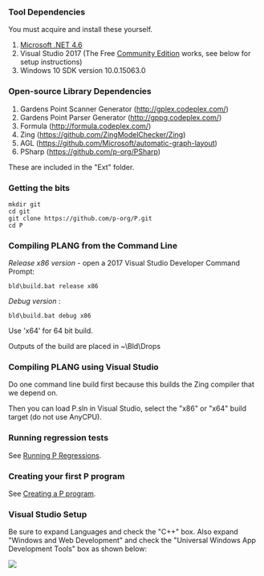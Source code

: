 ### Tool Dependencies
You must acquire and install these yourself.

1. [Microsoft .NET 4.6](http://www.microsoft.com/en-us/download/details.aspx?id=48130)
2. Visual Studio 2017 (The Free [Community Edition](https://www.visualstudio.com/downloads/) works, see below for setup instructions)
3. Windows 10 SDK version 10.0.15063.0

### Open-source Library Dependencies

1. Gardens Point Scanner Generator (http://gplex.codeplex.com/)
2. Gardens Point Parser Generator (http://gppg.codeplex.com/)
3. Formula (http://formula.codeplex.com/)
4. Zing (https://github.com/ZingModelChecker/Zing)
5. AGL (https://github.com/Microsoft/automatic-graph-layout)
6. PSharp (https://github.com/p-org/PSharp)

These are included in the "Ext" folder.

### Getting the bits

   `mkdir git`  
    `cd git`  
    `git clone https://github.com/p-org/P.git`  
    `cd P`

### Compiling PLANG from the Command Line

_Release x86 version_ - open a 2017 Visual Studio Developer Command Prompt:

`bld\build.bat release x86`

_Debug version_ :

`bld\build.bat debug x86`

Use 'x64' for 64 bit build.

Outputs of the build are placed in ~\Bld\Drops

### Compiling PLANG using Visual Studio

Do one command line build first because this builds the Zing compiler that we depend on.

Then you can load P.sln in Visual Studio, select the "x86" or "x64" build target (do not use AnyCPU).

### Running regression tests

See [Running P Regressions](https://github.com/p-org/P/wiki/Running-P-Regressions).

### Creating your first P program

See [Creating a P program](https://github.com/p-org/P/wiki/Creating-a-P-Program).

### Visual Studio Setup

Be sure to expand Languages and check the "C++" box.  Also expand "Windows and Web Development" and check the "Universal Windows App Development Tools" box as shown below:

![](https://github.com/p-org/P/wiki/images/vssetup.png)


